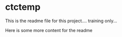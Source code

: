 ctctemp
=======
This is the readme file for this project.... training only...

Here is some more content for the readme
